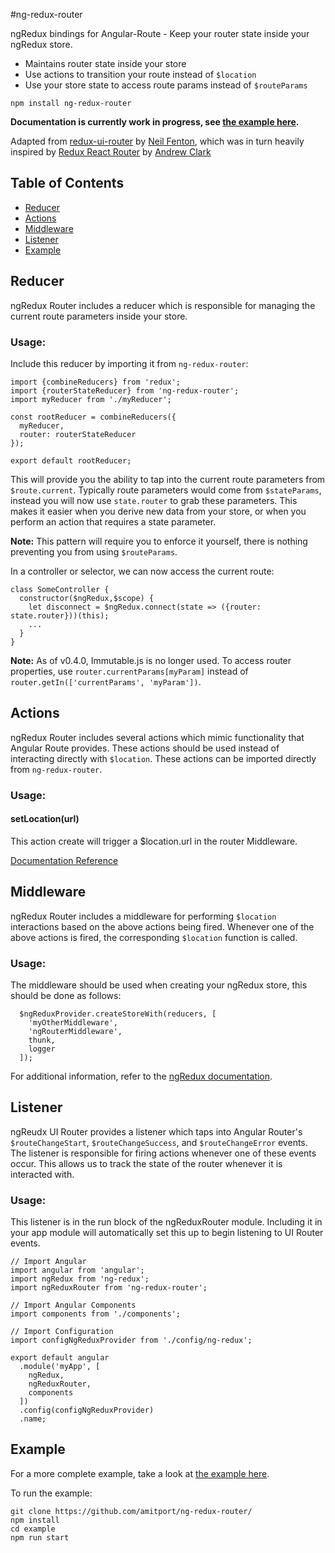 #ng-redux-router

ngRedux bindings for Angular-Route - Keep your router state inside your ngRedux store.

- Maintains router state inside your store
- Use actions to transition your route instead of `$location`
- Use your store state to access route params instead of `$routeParams`

`npm install ng-redux-router`

**Documentation is currently work in progress, see [the example here](https://github.com/amitport/ng-redux-router/tree/master/example).**

Adapted from [redux-ui-router](https://github.com/neilff/redux-ui-router) by [Neil Fenton](https://github.com/neilff),
which was in turn heavily inspired by [Redux React Router](https://github.com/acdlite/redux-react-router) by [Andrew Clark](https://github.com/acdlite)

## Table of Contents

- [Reducer](#reducer)
- [Actions](#actions)
- [Middleware](#middleware)
- [Listener](#listener)
- [Example](#example)

## <a name="reducer">Reducer</a>

ngRedux Router includes a reducer which is responsible for managing the current route parameters inside your store.

### Usage:

Include this reducer by importing it from `ng-redux-router`:

```
import {combineReducers} from 'redux';
import {routerStateReducer} from 'ng-redux-router';
import myReducer from './myReducer';

const rootReducer = combineReducers({
  myReducer,
  router: routerStateReducer
});

export default rootReducer;
```

This will provide you the ability to tap into the current route parameters from `$route.current`. Typically route parameters would come from `$stateParams`, instead you will now use `state.router` to grab these parameters. This makes it easier when you derive new data from your store, or when you perform an action that requires a state parameter.

**Note:** This pattern will require you to enforce it yourself, there is nothing preventing you from using `$routeParams`.

In a controller or selector, we can now access the current route:

```
class SomeController {
  constructor($ngRedux,$scope) {
    let disconnect = $ngRedux.connect(state => ({router: state.router}))(this);
    ...
  }
}
```

**Note:** As of v0.4.0, Immutable.js is no longer used. To access router properties, use `router.currentParams[myParam]` instead of `router.getIn(['currentParams', 'myParam'])`.

## <a name="actions">Actions</a>

ngRedux Router includes several actions which mimic functionality that Angular Route provides. These actions should be used instead of interacting directly with `$location`. These actions can be imported directly from `ng-redux-router`.

### Usage:

#### setLocation(url)

This action create will trigger a $location.url in the router Middleware.

[Documentation Reference](https://docs.angularjs.org/api/ng/service/$location#url)

## <a name="middleware">Middleware</a>

ngRedux Router includes a middleware for performing `$location` interactions based on the above actions being fired. Whenever one of the above actions is fired, the corresponding `$location` function is called.

### Usage:

The middleware should be used when creating your ngRedux store, this should be done as follows:

```
  $ngReduxProvider.createStoreWith(reducers, [
    'myOtherMiddleware',
    'ngRouterMiddleware',
    thunk,
    logger
  ]);
```

For additional information, refer to the [ngRedux documentation](https://github.com/wbuchwalter/ng-redux#api).

## <a name="listener">Listener</a>

ngReudx UI Router provides a listener which taps into Angular Router's `$routeChangeStart`, `$routeChangeSuccess`, and `$routeChangeError` events. The listener is responsible for firing actions whenever one of these events occur. This allows us to track the state of the router whenever it is interacted with.

### Usage:

This listener is in the run block of the ngReduxRouter module. Including it in your app module will automatically set this up to begin listening to UI Router events.

```
// Import Angular
import angular from 'angular';
import ngRedux from 'ng-redux';
import ngReduxRouter from 'ng-redux-router';

// Import Angular Components
import components from './components';

// Import Configuration
import configNgReduxProvider from './config/ng-redux';

export default angular
  .module('myApp', [
    ngRedux,
    ngReduxRouter,
    components
  ])
  .config(configNgReduxProvider)
  .name;

```

## <a name="example">Example</a>

For a more complete example, take a look at [the example here](https://github.com/amitport/ng-redux-router/tree/master/example).

To run the example:

```
git clone https://github.com/amitport/ng-redux-router/
npm install
cd example
npm run start
```
